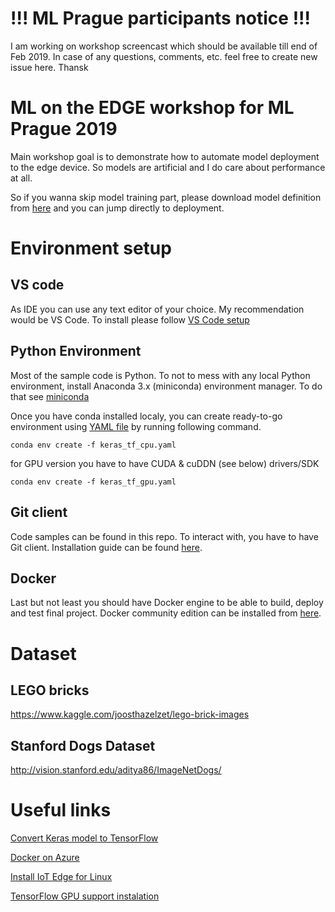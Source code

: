 # !!! ML Prague participants notice !!!

I am working on workshop screencast which should be available till end of Feb 2019. In case of any questions, comments, etc. feel free to create new issue here. Thansk

# ML on the EDGE workshop for ML Prague 2019

Main workshop goal is to demonstrate how to automate model deployment to the edge device. So models are artificial and I do care about performance at all.

So if you wanna skip model training part, please download model definition from [here](https://publicsharestorage.blob.core.windows.net/publicshare/MLPrague2019/lego.zip) and you can jump directly to deployment.

# Environment setup

## VS code

As IDE you can use any text editor of your choice. My recommendation would be VS Code. To install please follow [VS Code setup](https://code.visualstudio.com/docs/setup/setup-overview) 

## Python Environment

Most of the sample code is Python. To not to mess with any local Python environment, install Anaconda 3.x (miniconda) environment manager. To do that see [miniconda](https://conda.io/en/latest/miniconda.html)

Once you have conda installed localy, you can create ready-to-go environment using [YAML file](keras_tf_cpu.yaml) by running following command.

`conda env create -f keras_tf_cpu.yaml`

for GPU version you have to have CUDA & cuDDN (see below) drivers/SDK

`conda env create -f keras_tf_gpu.yaml`

## Git client

Code samples can be found in this repo. To interact with, you have to have Git client. Installation guide can be found [here](https://git-scm.com/book/en/v2/Getting-Started-Installing-Git).

## Docker

Last but not least you should have Docker engine to be able to build, deploy and test final project. Docker community edition can be installed from [here](https://hub.docker.com/search/?type=edition&offering=community).

# Dataset

## LEGO bricks
https://www.kaggle.com/joosthazelzet/lego-brick-images

## Stanford Dogs Dataset
http://vision.stanford.edu/aditya86/ImageNetDogs/

# Useful links
[Convert Keras model to TensorFlow](https://github.com/pipidog/keras_to_tensorflow/blob/master/keras_to_tensorflow.py)

[Docker on Azure](https://github.com/pospanet/docker2azure)

[Install IoT Edge for Linux](https://docs.microsoft.com/azure/iot-edge/how-to-install-iot-edge-linux)

[TensorFlow GPU support instalation](https://www.tensorflow.org/install/gpu)